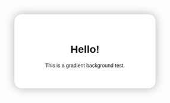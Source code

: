 <!DOCTYPE html>
<html lang="en">
<head>
  <meta charset="UTF-8" />
  <meta name="viewport" content="width=device-width, initial-scale=1.0" />
  <title>Gradient Test</title>
  <style>
    html, body {
      height: 100%;
      margin: 0;
      font-family: 'Nunito', sans-serif;
    }

    body {
      display: flex;
      justify-content: center;
      align-items: center;
      background: linear-gradient(-45deg, #ffffff, #b3d9ff, #d5b8ff, #c0f0e8);
      background-size: 400% 400%;
      animation: animatedGradient 30s ease infinite;
      transition: background 1s ease;
    }

    @keyframes animatedGradient {
      0% {
        background-position: 0% 50%;
      }
      50% {
        background-position: 100% 50%;
      }
      100% {
        background-position: 0% 50%;
      }
    }

    .menu-box {
      background-color: rgba(255, 255, 255, 0.85);
      padding: 40px;
      border-radius: 20px;
      text-align: center;
      box-shadow: 0 0 25px rgba(0, 0, 0, 0.3);
      width: 80%;
      max-width: 300px;
    }
  </style>
</head>
<body>
  <div class="menu-box">
    <h1>Hello!</h1>
    <p>This is a gradient background test.</p>
  </div>
</body>
</html>
